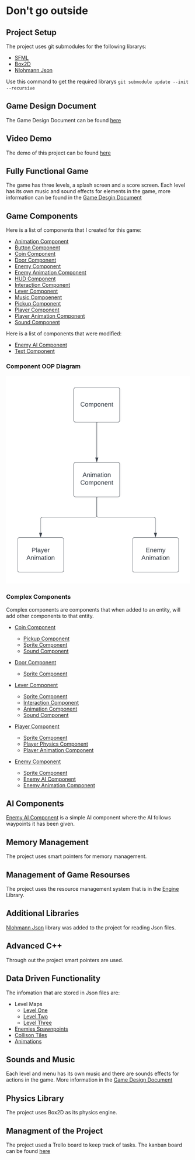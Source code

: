 # Don't go outside

## Project Setup 

The project uses git submodules for the following librarys:
* [SFML](https://github.com/SFML/SFML)
* [Box2D](https://github.com/dooglz/Box2D.git)
* [Nlohmann Json](https://github.com/nlohmann/json)

Use this command to get the required librarys `git submodule update --init --recursive`

## Game Design Document 

The Game Design Document can be found [here](gdd.md)

## Video Demo 

The demo of this project can be found [here]()

## Fully Functional Game

The game has three levels, a splash screen and a score screen. Each level has its own music and sound effects for elements in the game, more information can be found in the [Game Desgin Document](gdd.md)

## Game Components

Here is a list of components that I created for this game: 

* [Animation Component](src/components/cmp_animation.h)
* [Button Component](src/components/cmp_button.h)
* [Coin Component](src/components/cmp_coin.h)
* [Door Component](src/components/cmp_door.h)
* [Enemy Component](src/components/cmp_enemy.h)
* [Enemy Animation Component](src/components/cmp_enemy_animation.h)
* [HUD Component](src/components/cmp_hud.h)
* [Interaction Component](src/components/cmp_interaction.h)
* [Lever Component](src/components/cmp_lever.h)
* [Music Compoenent](src/components/cmp_music.h)
* [Pickup Component](src/components/cmp_pickup.h)
* [Player Component](src/components/cmp_player.h)
* [Player Animation Component](src/components/cmp_player_animation.h)
* [Sound Component](src/components/cmp_sound.h)

Here is a list of components that were modified:

* [Enemy AI Component](src/components/cmp_enemy_ai.h)
* [Text Component](src/components/cmp_text.h)

### Component OOP Diagram

![](images/oop_diagram.png)

### Complex Components

Complex components are components that when added to an entity, will add other components to that entity.

* [Coin Component](src/components/cmp_coin.h)
    * [Pickup Component](src/components/cmp_pickup.h)
    * [Sprite Component](src/components/cmp_sprite.h)
    * [Sound Component](src/components/cmp_sound.h)


* [Door Component](src/components/cmp_door.h)
    * [Sprite Component](src/components/cmp_sprite.h)


* [Lever Component](src/components/cmp_lever.h)
    * [Sprite Component](src/components/cmp_sprite.h)
    * [Interaction Component](src/components/cmp_interaction.h)
    * [Animation Component](src/components/cmp_animation.h)
    * [Sound Component](src/components/cmp_sound.h)

    
* [Player Component](src/components/cmp_player.h)
    * [Sprite Component](src/components/cmp_sprite.h)
    * [Player Physics Component](src/components/cmp_player_physics.h)
    * [Player Animation Component](src/components/cmp_player_animation.h)

* [Enemy Component](src/components/cmp_enemy.h)
   * [Sprite Component](src/components/cmp_sprite.h)
   * [Enemy AI Component](src/components/cmp_enemy_ai.h)
   * [Enemy Animation Component](src/components/cmp_enemy_animation.h)

## AI Components

[Enemy AI Component](src/components/cmp_enemy_ai.h) is a simple AI component where the AI follows waypoints it has been given. 

## Memory Management

The project uses smart pointers for memory management.

## Management of Game Resourses

The project uses the resource management system that is in the [Engine](lib/engine/system_resources.h) Library. 

## Additional Libraries

[Nlohmann Json](https://github.com/nlohmann/json) library was added to the project for reading Json files.

## Advanced C++

Through out the project smart pointers are used. 

## Data Driven Functionality

The infomation that are stored in Json files are:

* Level Maps
   * [Level One](res/levels/levelOne/levelOne_V3.json)
   * [Level Two](res/levels/levelTwo/levelTwo_V8.json)
   * [Level Three](res/levels/levelThree/levelThree_V1.json)
* [Enemies Spawnpoints](res/levels/enemies_spawnpoint.json)
* [Collison Tiles](res/img/tile_colision.json)
* [Animations](res/img/anim.json)

## Sounds and Music

Each level and menu has its own music and there are sounds effects for actions in the game. More information in the [Game Design Document](gdd.md)

## Physics Library

The project uses Box2D as its physics engine.

## Managment of the Project

The project used a Trello board to keep track of tasks. The kanban board can be found [here](https://trello.com/b/PRLCNsB6/advance-c)